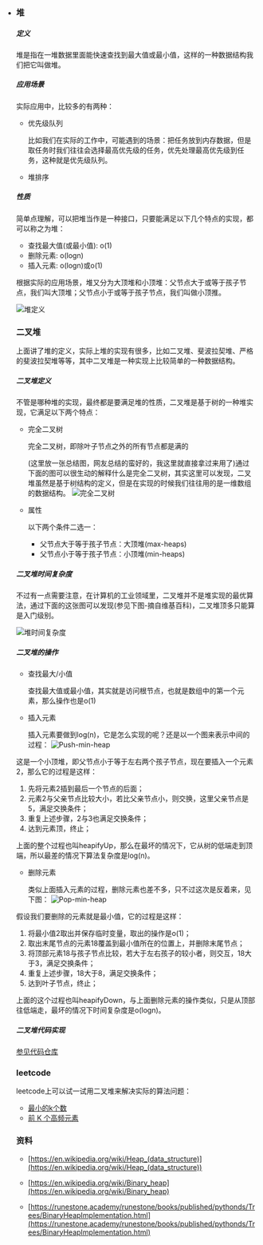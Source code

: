 - ### 堆

  ##### 定义

  堆是指在一堆数据里面能快速查找到最大值或最小值，这样的一种数据结构我们把它叫做堆。

  ##### 应用场景

  实际应用中，比较多的有两种：

  - 优先级队列

    比如我们在实际的工作中，可能遇到的场景：把任务放到内存数据，但是取任务时我们往往会选择最高优先级的任务，优先处理最高优先级到任务，这种就是优先级队列。

  - 堆排序

  ##### 性质

  简单点理解，可以把堆当作是一种接口，只要能满足以下几个特点的实现，都可以称之为堆：

  - 查找最大值(或最小值):  o(1)
  - 删除元素: o(logn)
  - 插入元素:  o(logn)或o(1)

  根据实际的应用场景，堆又分为大顶堆和小顶堆：父节点大于或等于孩子节点，我们叫大顶堆；父节点小于或等于孩子节点，我们叫做小顶推。

  ![堆定义](images/堆定义.png)


  ### 二叉堆

  上面讲了堆的定义，实际上堆的实现有很多，比如二叉堆、斐波拉契堆、严格的斐波拉契堆等等，其中二叉堆是一种实现上比较简单的一种数据结构。

  ##### 二叉堆定义

  不管是哪种堆的实现，最终都是要满足堆的性质，二叉堆是基于树的一种堆实现，它满足以下两个特点：

  - 完全二叉树

    完全二叉树，即除叶子节点之外的所有节点都是满的

    (这里放一张总结图，网友总结的蛮好的，我这里就直接拿过来用了)通过下面的图可以很生动的解释什么是完全二叉树，其实这里可以发现，二叉堆虽然是基于树结构的定义，但是在实现的时候我们往往用的是一维数组的数据结构。
    ![完全二叉树](images/完全二叉树.png)


  - 属性

    以下两个条件二选一：

    - 父节点大于等于孩子节点：大顶堆(max-heaps)
    - 父节点小于等于孩子节点：小顶堆(min-heaps)

  ##### 二叉堆时间复杂度

  不过有一点需要注意，在计算机的工业领域里，二叉堆并不是堆实现的最优算法，通过下面的这张图可以发现(参见下图-摘自维基百科)，二叉堆顶多只能算是入门级别。

  ![堆时间复杂度](images/堆时间复杂度.png)


  ##### 二叉堆的操作

  - 查找最大/小值

    查找最大值或最小值，其实就是访问根节点，也就是数组中的第一个元素，那么操作也是o(1)

  - 插入元素

    插入元素要做到log(n)，它是怎么实现的呢？还是以一个图来表示中间的过程：
    ![Push-min-heap](images/Push-min-heap.png)

  这是一个小顶堆，即父节点小于等于左右两个孩子节点，现在要插入一个元素2，那么它的过程是这样：

  1. 先将元素2插到最后一个节点的后面；
  2. 元素2与父亲节点比较大小，若比父亲节点小，则交换，这里父亲节点是5，满足交换条件；
  3. 重复上述步骤，2与3也满足交换条件；
  4. 达到元素顶，终止；

  上面的整个过程也叫heapifyUp，那么在最坏的情况下，它从树的低端走到顶端，所以最差的情况下算法复杂度是log(n)。

  - 删除元素

    类似上面插入元素的过程，删除元素也差不多，只不过这次是反着来，见下图：
    ![Pop-min-heap](images/Pop-min-heap.png)


  假设我们要删除的元素就是最小值，它的过程是这样：

  1. 将最小值2取出并保存临时变量，取出的操作是o(1)；
  2. 取出末尾节点的元素18覆盖到最小值所在的位置上，并删除末尾节点；
  3. 将顶部元素18与孩子节点比较，若大于左右孩子的较小者，则交互，18大于3，满足交换条件；
  4. 重复上述步骤，18大于8，满足交换条件；
  5. 达到叶子节点，终止；

  上面的这个过程也叫heapifyDown，与上面删除元素的操作类似，只是从顶部往低端走，最坏的情况下时间复杂度是o(logn)。

  

  ##### 二叉堆代码实现

  [参见代码仓库](https://gitee.com/techplorer/leetcode/tree/master/code)  

  

  ### leetcode

  leetcode上可以试一试用二叉堆来解决实际的算法问题：

  - [最小的k个数](https://leetcode-cn.com/problems/zui-xiao-de-kge-shu-lcof/)
  - [前 K 个高频元素](https://leetcode-cn.com/problems/top-k-frequent-elements/)

  

  ### 资料

  - [https://en.wikipedia.org/wiki/Heap_(data_structure)](https://en.wikipedia.org/wiki/Heap_(data_structure))
  - [https://en.wikipedia.org/wiki/Binary_heap](https://en.wikipedia.org/wiki/Binary_heap)

  - [https://runestone.academy/runestone/books/published/pythonds/Trees/BinaryHeapImplementation.html](https://runestone.academy/runestone/books/published/pythonds/Trees/BinaryHeapImplementation.html)

